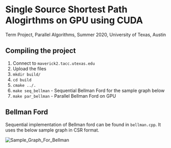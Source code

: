 # Single Source Shortest Path Alogirthms on GPU using CUDA
Term Project, Parallel Algorithms, Summer 2020, University of Texas, Austin

## Compiling the project

1. Connect to `maverick2.tacc.utexas.edu`
2. Upload the files
3. `mkdir build/`
4. `cd build`
5. `cmake ../.`
6. `make seq_bellman` - Sequential Bellman Ford for the sample graph below
7. `make par_bellman` - Parallel Bellman Ford on GPU 

## Bellman Ford
Sequential implementation of Bellman ford can be found in `bellman.cpp`. It uses the below sample graph in CSR format.

![Sample_Graph_For_Bellman](https://user-images.githubusercontent.com/48846576/89080545-cb4dba00-d34e-11ea-8dbd-6e7f4b897bb5.png)
